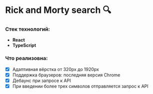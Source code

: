 # Rick and Morty search 🔍


### Cтек технологий:

- **React**
- **TypeScript**
  
### Что реализовна:
- [x] Адаптивная вёрстка от 320px до 1920px
- [x] Поддержка браузеров: последняя версия Chrome
- [x] Дебаунс при запросе к API
- [x] При введении более трех символов отправляется запрос к API
